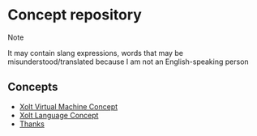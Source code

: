 # Concept repository
>[!NOTE] 
>It may contain slang expressions, words that may be misunderstood/translated because I am not an English-speaking person

## Concepts

- [Xolt Virtual Machine Concept](concept/concepts/xvm/xvm.md)
- [Xolt Language Concept](concept/concepts/xolt/xolt.md)
- [Thanks](concept/concepts/THANKS.md)
